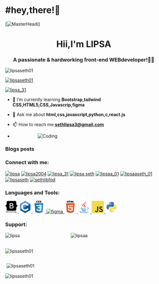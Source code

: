 # #hey,there!👋
 [![MasterHead](https://www.google.com/imgres?imgurl=https%3A%2F%2Fphoneky.co.uk%2Fthumbs%2Fscreensavers%2Fdown%2Fnew%2Fsigns%2Fwelcome_vYPgtPqQ.gif&tbnid=lf1bDeDW1Kv7jM&vet=1&imgrefurl=https%3A%2F%2Fphoneky.com%2Fgif-animations%2F%3Fid%3Ds3s231822&docid=1chBoZu7dXh7qM&w=640&h=300&hl=en-US&source=sh%2Fx%2Fim%2F4)()
<h1 align="center">Hii,I'm LIPSA</h1>
<h3 align="center">A passionate & hardworking front-end WEBdeveloper!👩‍💻</h3>


<p align="left"> <img src="https://komarev.com/ghpvc/?username=lipsaseth01&label=Profile%20views&color=0e75b6&style=flat" alt="lipsaseth01" /> </p>

<p align="left"> <a href="https://github.com/ryo-ma/github-profile-trophy"><img src="https://github-profile-trophy.vercel.app/?username=lipsaseth01" alt="lipsaseth01" /></a> </p>

<p align="left"> <a href="https://twitter.com/lipsa_31" target="blank"><img src="https://img.shields.io/twitter/follow/lipsa_31?logo=twitter&style=for-the-badge" alt="lipsa_31" /></a> </p>

- 🌱 I’m currently learning **Bootstrap,tailwind CSS,HTML5,CSS,Javascrip,figma**

- 💬 Ask me about **html,css,javascript,python,c,react.js**

- 📫 How to reach me **sethlipsa3@gmail.com**
- <img align="right" alt="Coding" width="400" src="https://user-images.githubusercontent.com/55389276/140866485-8fb1c876-9a8f-4d6a-98dc-08c4981eaf70.gif">

### Blogs posts
<!-- BLOG-POST-LIST:START -->
<!-- BLOG-POST-LIST:END -->

<h3 align="left">Connect with me:</h3>
<p align="left">
<a href="https://codepen.io/lipsa" target="blank"><img align="center" src="https://raw.githubusercontent.com/rahuldkjain/github-profile-readme-generator/master/src/images/icons/Social/codepen.svg" alt="lipsa" height="30" width="40" /></a>
<a href="https://dev.to/lipsa2004" target="blank"><img align="center" src="https://raw.githubusercontent.com/rahuldkjain/github-profile-readme-generator/master/src/images/icons/Social/devto.svg" alt="lipsa2004" height="30" width="40" /></a>
<a href="https://twitter.com/lipsa_31" target="blank"><img align="center" src="https://raw.githubusercontent.com/rahuldkjain/github-profile-readme-generator/master/src/images/icons/Social/twitter.svg" alt="lipsa_31" height="30" width="40" /></a>
<a href="https://linkedin.com/in/lipsa seth" target="blank"><img align="center" src="https://raw.githubusercontent.com/rahuldkjain/github-profile-readme-generator/master/src/images/icons/Social/linked-in-alt.svg" alt="lipsa seth" height="30" width="40" /></a>
<a href="https://instagram.com/lipsaa_01" target="blank"><img align="center" src="https://raw.githubusercontent.com/rahuldkjain/github-profile-readme-generator/master/src/images/icons/Social/instagram.svg" alt="lipsaa_01" height="30" width="40" /></a>
<a href="https://www.codechef.com/users/lipsaaseth_01" target="blank"><img align="center" src="https://cdn.jsdelivr.net/npm/simple-icons@3.1.0/icons/codechef.svg" alt="lipsaaseth_01" height="30" width="40" /></a>
<a href="https://www.hackerrank.com/lipsaseth" target="blank"><img align="center" src="https://raw.githubusercontent.com/rahuldkjain/github-profile-readme-generator/master/src/images/icons/Social/hackerrank.svg" alt="lipsaseth" height="30" width="40" /></a>
<a href="https://auth.geeksforgeeks.org/user/sethlibfqd" target="blank"><img align="center" src="https://raw.githubusercontent.com/rahuldkjain/github-profile-readme-generator/master/src/images/icons/Social/geeks-for-geeks.svg" alt="sethlibfqd" height="30" width="40" /></a>
</p>

<h3 align="left">Languages and Tools:</h3>
<p align="left"> <a href="https://getbootstrap.com" target="_blank" rel="noreferrer"> <img src="https://raw.githubusercontent.com/devicons/devicon/master/icons/bootstrap/bootstrap-plain-wordmark.svg" alt="bootstrap" width="40" height="40"/> </a> <a href="https://www.cprogramming.com/" target="_blank" rel="noreferrer"> <img src="https://raw.githubusercontent.com/devicons/devicon/master/icons/c/c-original.svg" alt="c" width="40" height="40"/> </a> <a href="https://www.w3schools.com/css/" target="_blank" rel="noreferrer"> <img src="https://raw.githubusercontent.com/devicons/devicon/master/icons/css3/css3-original-wordmark.svg" alt="css3" width="40" height="40"/> </a> <a href="https://www.figma.com/" target="_blank" rel="noreferrer"> <img src="https://www.vectorlogo.zone/logos/figma/figma-icon.svg" alt="figma" width="40" height="40"/> </a> <a href="https://www.w3.org/html/" target="_blank" rel="noreferrer"> <img src="https://raw.githubusercontent.com/devicons/devicon/master/icons/html5/html5-original-wordmark.svg" alt="html5" width="40" height="40"/> </a> <a href="https://www.java.com" target="_blank" rel="noreferrer"> <img src="https://raw.githubusercontent.com/devicons/devicon/master/icons/java/java-original.svg" alt="java" width="40" height="40"/> </a> <a href="https://developer.mozilla.org/en-US/docs/Web/JavaScript" target="_blank" rel="noreferrer"> <img src="https://raw.githubusercontent.com/devicons/devicon/master/icons/javascript/javascript-original.svg" alt="javascript" width="40" height="40"/> </a> <a href="https://www.python.org" target="_blank" rel="noreferrer"> <img src="https://raw.githubusercontent.com/devicons/devicon/master/icons/python/python-original.svg" alt="python" width="40" height="40"/> </a> </p>

<h3 align="left">Support:</h3>
<p><a href="https://www.buymeacoffee.com/lipsa"> <img align="left" src="https://cdn.buymeacoffee.com/buttons/v2/default-yellow.png" height="50" width="210" alt="lipsa" /></a> </p> 
 <a href="https://ko-fi.com/lipsaa"> <img align="left" src="https://cdn.ko-fi.com/cdn/kofi3.png?v=3" height="50" width="210" alt="lipsaa" /></a></p>
 <br></br>

<p><img align="left" src="https://github-readme-stats.vercel.app/api/top-langs?username=lipsaseth01&show_icons=true&locale=en&layout=compact" alt="lipsaseth01" /></p><br><br/>

<p>&nbsp;<img align="center" src="https://github-readme-stats.vercel.app/api?username=lipsaseth01&show_icons=true&locale=en" alt="lipsaseth01" /></p>

<p><img align="center" src="https://github-readme-streak-stats.herokuapp.com/?user=lipsaseth01&" alt="lipsaseth01" /></p>




<!--
**lipsaseth01/lipsaseth01** is a ✨ _special_ ✨ repository because its `README.md` (this file) appears on your GitHub profile.

Here are some ideas to get you started:

- 🔭 I’m currently working on ...
- 🌱 I’m currently learning ...
- 👯 I’m looking to collaborate on ...
- 🤔 I’m looking for help with ...
- 💬 Ask me about ...
- 📫 How to reach me: ...
- 😄 Pronouns: ...
- ⚡ Fun fact: ...
-->
